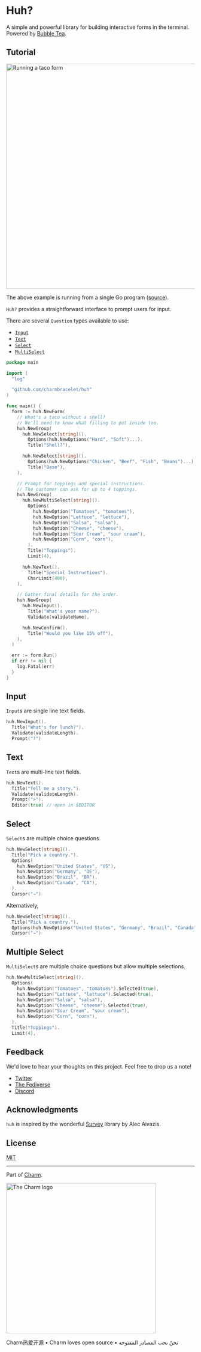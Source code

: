 # Huh?

A simple and powerful library for building interactive forms in the terminal. Powered by [Bubble Tea](https://github.com/charmbracelet/bubbletea).

## Tutorial

<img alt="Running a taco form" width="600" src="./examples/taco/taco.gif">

The above example is running from a single Go program ([source](./examples/taco/main.go)).

`Huh?` provides a straightforward interface to prompt users for input.

There are several `Question` types available to use:
* [`Input`](#input)
* [`Text`](#text)
* [`Select`](#select)
* [`MultiSelect`](#multiple-select)

```go
package main

import (
  "log"

  "github.com/charmbracelet/huh"
)

func main() {
  form := huh.NewForm(
    // What's a taco without a shell?
    // We'll need to know what filling to put inside too.
    huh.NewGroup(
      huh.NewSelect[string]().
        Options(huh.NewOptions("Hard", "Soft")...).
        Title("Shell?"),

      huh.NewSelect[string]().
        Options(huh.NewOptions("Chicken", "Beef", "Fish", "Beans")...).
        Title("Base"),
    ),

    // Prompt for toppings and special instructions.
    // The customer can ask for up to 4 toppings.
    huh.NewGroup(
      huh.NewMultiSelect[string]().
        Options(
          huh.NewOption("Tomatoes", "tomatoes"),
          huh.NewOption("Lettuce", "lettuce"),
          huh.NewOption("Salsa", "salsa"),
          huh.NewOption("Cheese", "cheese"),
          huh.NewOption("Sour Cream", "sour cream"),
          huh.NewOption("Corn", "corn"),
        ).
        Title("Toppings").
        Limit(4),

      huh.NewText().
        Title("Special Instructions").
        CharLimit(400),
    ),

    // Gather final details for the order.
    huh.NewGroup(
      huh.NewInput().
        Title("What's your name?").
        Validate(validateName),

      huh.NewConfirm().
        Title("Would you like 15% off"),
    ),
  )

  err := form.Run()
  if err != nil {
    log.Fatal(err)
  }
}
```

## Input

`Input`s are single line text fields.

```go
huh.NewInput().
  Title("What's for lunch?").
  Validate(validateLength).
  Prompt("?")
```

## Text

`Text`s are multi-line text fields.

```go
huh.NewText().
  Title("Tell me a story.").
  Validate(validateLength).
  Prompt(">").
  Editor(true) // open in $EDITOR
```

## Select

`Select`s are multiple choice questions.

```go
huh.NewSelect[string]().
  Title("Pick a country.").
  Options(
    huh.NewOption("United States", "US"),
    huh.NewOption("Germany", "DE"),
    huh.NewOption("Brazil", "BR"),
    huh.NewOption("Canada", "CA"),
  ).
  Cursor("→")
```

Alternatively,

```go
huh.NewSelect[string]().
  Title("Pick a country.").
  Options(huh.NewOptions("United States", "Germany", "Brazil", "Canada")...).
  Cursor("→")
```

## Multiple Select

`MultiSelect`s are multiple choice questions but allow multiple selections.

```go
huh.NewMultiSelect[string]().
  Options(
    huh.NewOption("Tomatoes", "tomatoes").Selected(true),
    huh.NewOption("Lettuce", "lettuce").Selected(true),
    huh.NewOption("Salsa", "salsa"),
    huh.NewOption("Cheese", "cheese").Selected(true),
    huh.NewOption("Sour Cream", "sour cream"),
    huh.NewOption("Corn", "corn"),
  ).
  Title("Toppings").
  Limit(4),
```


## Feedback

We'd love to hear your thoughts on this project. Feel free to drop us a note!

* [Twitter](https://twitter.com/charmcli)
* [The Fediverse](https://mastodon.social/@charmcli)
* [Discord](https://charm.sh/chat)

## Acknowledgments

`huh` is inspired by the wonderful [Survey][survey] library by Alec Aivazis.

[survey]: https://github.com/AlecAivazis/survey

## License

[MIT](https://github.com/charmbracelet/bubbletea/raw/master/LICENSE)

***

Part of [Charm](https://charm.sh).

<a href="https://charm.sh/"><img alt="The Charm logo" src="https://stuff.charm.sh/charm-badge.jpg" width="400"></a>

Charm热爱开源 • Charm loves open source • نحنُ نحب المصادر المفتوحة
